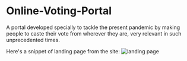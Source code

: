 # Online-Voting-Portal
A portal developed specially to tackle the present pandemic by making people to caste their vote from wherever they are, very relevant in such unprecedented times.

Here's a snippet of landing page from the site: 
![landing page](https://user-images.githubusercontent.com/71491721/147747109-e72f3100-a0af-4a71-97ce-123a21989d88.png)
